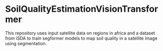 # SoilQualityEstimationVisionTransformer
This repository uses input satellite data on regions in africa and a dataset from iSDA to train segformer models to map soil quality in a satellite image using segmentation.
